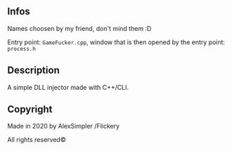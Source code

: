 ## Infos
Names choosen by my friend, don't mind them :D

Entry point: `GameFucker.cpp`, window that is then opened by the entry point: `process.h`

## Description
A simple DLL injector made with C++/CLI.

## Copyright

Made in 2020 by AlexSimpler /Flickery

All rights reserved©
